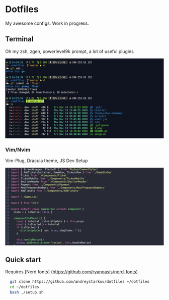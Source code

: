 # Dotfiles

My awesome configs. Work in progress.

## Terminal
  Oh my zsh, zgen, powerlevel9k prompt, a lot of useful plugins

![zsh](1.png)

### Vim/Nvim
  Vim-Plug, Dracula theme, JS Dev Setup

![nvim](2.png)

## Quick start

Requires [Nerd fonts] (https://github.com/ryanoasis/nerd-fonts)

```bash
  git clone https://github.com/andreystarkov/dotfiles ~/dotfiles
  cd ~/dotfiles
  bash ./setup.sh
```
